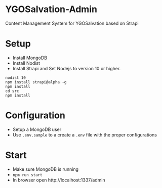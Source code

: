 # YGOSalvation-Admin
Content Management System for YGOSalvation based on Strapi

# Setup
- Install MongoDB
- Install Nodist
- Install Strapi and Set Nodejs to version 10 or higher.

```
nodist 10
npm install strapi@alpha -g
npm install
cd src
npm install
```

# Configuration
- Setup a MongoDB user
- Use `.env.sample` to a create a `.env` file with the proper configurations

# Start
- Make sure MongoDB is running
- `npm run start`
- In browser open http://localhost:1337/admin